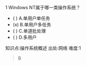 1
Windows NT属于哪一类操作系统？
- ( ) A.单用户单任务
- (x) B.单用户多任务
- ( ) C.单道批处理
- ( ) D.多用户

知识点:操作系统概述
出处:网络
难度:1
> B
